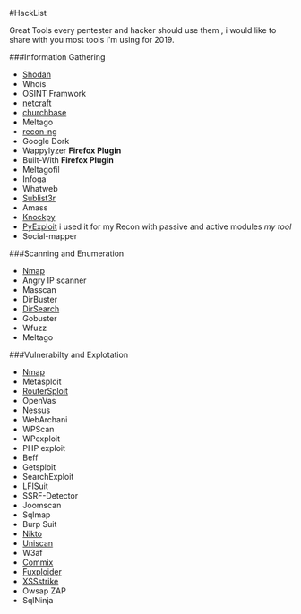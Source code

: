 #HackList

Great Tools every pentester and hacker should use them
, i would like to share with you most tools i'm using for 2019.

###Information Gathering

- [Shodan](shodan.io)
- Whois
- OSINT Framwork
- [netcraft](netcraft.org)
- [churchbase](curchbase.com)
- Meltago
- [recon-ng](https://LaNMaSteR53@bitbucket.org/LaNMaSteR53/recon-ng.git)
- Google Dork
- Wappylyzer **Firefox Plugin**
- Built-With **Firefox Plugin**
- Meltagofil
- Infoga
- Whatweb
- [Sublist3r](https://github.com/aboul3la/Sublist3r)
- Amass
- [Knockpy](https://github.com/guelfoweb/knock)
- [PyExploit](https://github.com/RiadhBenlamine/PyExploit) i used it for my Recon with passive and active modules  *my tool*
- Social-mapper


###Scanning and Enumeration

- [Nmap](nmap.org)
- Angry IP scanner
- Masscan 
- DirBuster
- [DirSearch](https://github.com/maurosoria/dirsearch) 
- Gobuster
- Wfuzz
- Meltago

###Vulnerabilty and Explotation

- [Nmap](nmap.org)
- Metasploit
- [RouterSploit](https://github.com/threat9/routersploit)
- OpenVas
- Nessus
- WebArchani
- WPScan
- WPexploit
- PHP exploit
- Beff
- Getsploit
- SearchExploit
- LFISuit
- SSRF-Detector
- Joomscan
- Sqlmap
- Burp Suit
- [Nikto](https://github.com/sullo/nikto)
- [Uniscan](https://github.com/poerschke/Uniscan)
- W3af
- [Commix](https://github.com/commixproject/commix)
- [Fuxploider](https://github.com/almandin/fuxploider)
- [XSSstrike](https://github.com/s0md3v/XSStrike)
- Owsap ZAP
- SqlNinja

###
